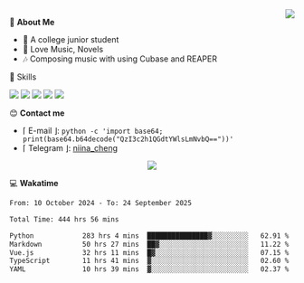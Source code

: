 <a href="#">
    <img align="right" src="https://github-readme-stats-tau-lilac-25.vercel.app/api?username=irorange27&count_private=true&show_icons=true&theme=transparent" />
</a>

💭 **About Me**

- 🏫 A college junior student
- 🍕 Love Music, Novels
- 🎶 Composing music with using Cubase and REAPER


🚀 Skills

![](https://img.shields.io/badge/-python-3e74a2?style=for-the-badge&logo=Python&logoColor=fff
)
![](https://img.shields.io/badge/-javascript-f0db4f?style=for-the-badge&logo=JavaScript&logoColor=fff
)
![](https://img.shields.io/badge/-vue3-41b883?style=for-the-badge&logo=Vue.js&logoColor=fff
)
![](https://img.shields.io/badge/-docker-2496ed?style=for-the-badge&logo=Docker&logoColor=fff
)
![](https://img.shields.io/badge/-linux-000000?style=for-the-badge&logo=Linux&logoColor=fff&color=000
)

😊 **Contact me**

- ⌈ E-mail ⌋: `python -c 'import base64; print(base64.b64decode("QzI3c2h1QGdtYWlsLmNvbQ=="))'`
- ⌈ Telegram ⌋: [niina_cheng](https://t.me/niina_cheng)

</p>
    <p align="center">
    <img src="https://profile-counter.glitch.me/{irorange27}/count.svg" />
</p>

💻 **Wakatime**

<!--START_SECTION:waka-->

```txt
From: 10 October 2024 - To: 24 September 2025

Total Time: 444 hrs 56 mins

Python            283 hrs 4 mins  ███████████████▓░░░░░░░░░   62.91 %
Markdown          50 hrs 27 mins  ██▓░░░░░░░░░░░░░░░░░░░░░░   11.22 %
Vue.js            32 hrs 11 mins  █▓░░░░░░░░░░░░░░░░░░░░░░░   07.15 %
TypeScript        11 hrs 41 mins  ▓░░░░░░░░░░░░░░░░░░░░░░░░   02.60 %
YAML              10 hrs 39 mins  ▓░░░░░░░░░░░░░░░░░░░░░░░░   02.37 %
```

<!--END_SECTION:waka-->
